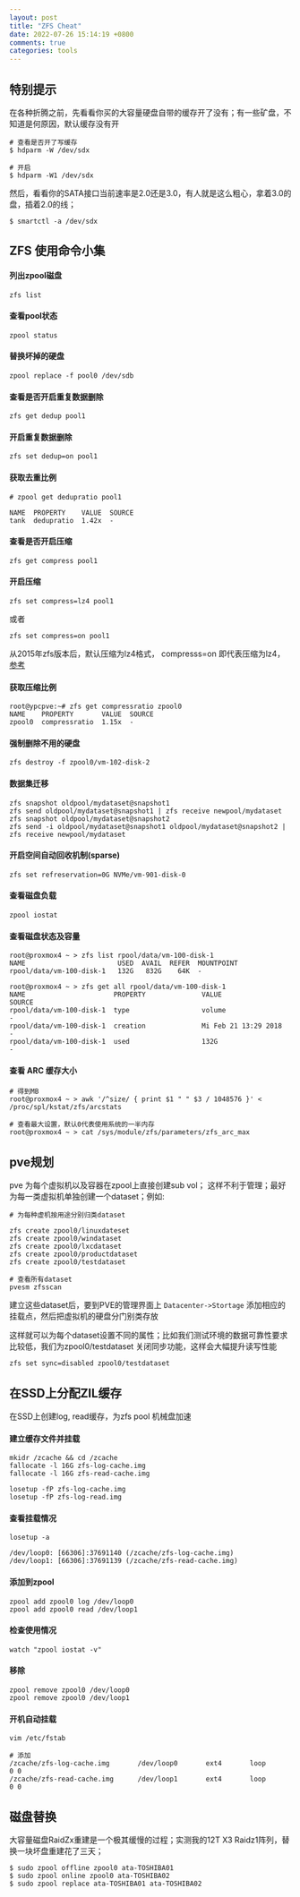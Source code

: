 ```yaml
---
layout: post
title: "ZFS Cheat"
date: 2022-07-26 15:14:19 +0800
comments: true
categories: tools
---
```


## 特别提示

在各种折腾之前，先看看你买的大容量硬盘自带的缓存开了没有；有一些矿盘，不知道是何原因，默认缓存没有开

```
# 查看是否开了写缓存
$ hdparm -W /dev/sdx

# 开启
$ hdparm -W1 /dev/sdx
```

然后，看看你的SATA接口当前速率是2.0还是3.0，有人就是这么粗心，拿着3.0的盘，插着2.0的线；

```
$ smartctl -a /dev/sdx
```

## ZFS 使用命令小集


#### 列出zpool磁盘
```
zfs list
```

#### 查看pool状态
```
zpool status
```
<!-- more -->

#### 替换坏掉的硬盘
```
zpool replace -f pool0 /dev/sdb
```

#### 查看是否开启重复数据删除
```
zfs get dedup pool1
```

#### 开启重复数据删除
```
zfs set dedup=on pool1
```

#### 获取去重比例
```
# zpool get dedupratio pool1

NAME  PROPERTY    VALUE  SOURCE
tank  dedupratio  1.42x  -
```

#### 查看是否开启压缩
```
zfs get compress pool1
```

#### 开启压缩
```
zfs set compress=lz4 pool1
```

或者

```
zfs set compress=on pool1
```

从2015年zfs版本后，默认压缩为lz4格式， compresss=on 即代表压缩为lz4， [参考](!http://open-zfs.org/wiki/Performance_tuning#Compression)


#### 获取压缩比例
```
root@ypcpve:~# zfs get compressratio zpool0
NAME    PROPERTY       VALUE  SOURCE
zpool0  compressratio  1.15x  -
```


#### 强制删除不用的硬盘
```
zfs destroy -f zpool0/vm-102-disk-2
```

#### 数据集迁移
```
zfs snapshot oldpool/mydataset@snapshot1
zfs send oldpool/mydataset@snapshot1 | zfs receive newpool/mydataset
zfs snapshot oldpool/mydataset@snapshot2
zfs send -i oldpool/mydataset@snapshot1 oldpool/mydataset@snapshot2 | zfs receive newpool/mydataset
```

#### 开启空间自动回收机制(sparse)
```
zfs set refreservation=0G NVMe/vm-901-disk-0
```

#### 查看磁盘负载
```
zpool iostat
```

#### 查看磁盘状态及容量

```
root@proxmox4 ~ > zfs list rpool/data/vm-100-disk-1
NAME                       USED  AVAIL  REFER  MOUNTPOINT
rpool/data/vm-100-disk-1   132G   832G    64K  -

root@proxmox4 ~ > zfs get all rpool/data/vm-100-disk-1
NAME                      PROPERTY              VALUE                 SOURCE
rpool/data/vm-100-disk-1  type                  volume                -
rpool/data/vm-100-disk-1  creation              Mi Feb 21 13:29 2018  -
rpool/data/vm-100-disk-1  used                  132G                  -
```



#### 查看 ARC 缓存大小

```
# 得到MB
root@proxmox4 ~ > awk '/^size/ { print $1 " " $3 / 1048576 }' < /proc/spl/kstat/zfs/arcstats

# 查看最大设置，默认0代表使用系统的一半内存
root@proxmox4 ~ > cat /sys/module/zfs/parameters/zfs_arc_max
```

## pve规划


pve 为每个虚拟机以及容器在zpool上直接创建sub vol； 这样不利于管理；最好为每一类虚拟机单独创建一个dataset；例如:

```
# 为每种虚机按用途分别归类dataset

zfs create zpool0/linuxdateset
zfs create zpool0/windataset
zfs create zpool0/lxcdataset
zfs create zpool0/productdataset
zfs create zpool0/testdataset

# 查看所有dataset
pvesm zfsscan
```

建立这些dataset后，要到PVE的管理界面上 `Datacenter->Stortage` 添加相应的挂载点，然后把虚拟机的硬盘分门别类存放

这样就可以为每个dataset设置不同的属性；比如我们测试环境的数据可靠性要求比较低，我们为zpool0/testdataset 关闭同步功能，这样会大幅提升读写性能

```
zfs set sync=disabled zpool0/testdataset
```

## 在SSD上分配ZIL缓存

在SSD上创建log, read缓存，为zfs pool 机械盘加速

#### 建立缓存文件并挂载
```
mkidr /zcache && cd /zcache
fallocate -l 16G zfs-log-cache.img
fallocate -l 16G zfs-read-cache.img

losetup -fP zfs-log-cache.img
losetup -fP zfs-log-read.img
```

#### 查看挂载情况
```
losetup -a

/dev/loop0: [66306]:37691140 (/zcache/zfs-log-cache.img)
/dev/loop1: [66306]:37691139 (/zcache/zfs-read-cache.img)
```

#### 添加到zpool
```
zpool add zpool0 log /dev/loop0
zpool add zpool0 read /dev/loop1
```


#### 检查使用情况
```
watch "zpool iostat -v"
```

#### 移除
```
zpool remove zpool0 /dev/loop0
zpool remove zpool0 /dev/loop1
```

#### 开机自动挂载
```
vim /etc/fstab

# 添加
/zcache/zfs-log-cache.img       /dev/loop0       ext4       loop       0 0
/zcache/zfs-read-cache.img      /dev/loop1       ext4       loop       0 0
```


## 磁盘替换

大容量磁盘RaidZx重建是一个极其缓慢的过程；实测我的12T X3 Raidz1阵列，替换一块坏盘重建花了三天；

```
$ sudo zpool offline zpool0 ata-TOSHIBA01
$ sudo zpool online zpool0 ata-TOSHIBA02
$ sudo zpool replace ata-TOSHIBA01 ata-TOSHIBA02
```

